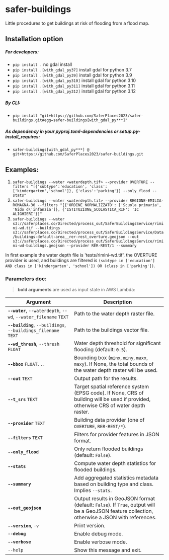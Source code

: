 # safer-buildings
Little procedures to get buildings at risk of flooding from a flood map.

## Installation option

##### For developers:
- `pip install .` no gdal install
- `pip install .[with_gdal_py37]` install gdal for python 3.7
- `pip install .[with_gdal_py39]` install gdal for python 3.9
- `pip install .[with_gdal_py310]` install gdal for python 3.10
- `pip install .[with_gdal_py311]` install gdal for python 3.11
- `pip install .[with_gdal_py312]` install gdal for python 3.12

##### By CLI:
- `pip install "git+https://github.com/SaferPlaces2023/safer-buildings.git#egg=safer-buildings[with_gdal_py***]"`

##### As dependency in your pyproj.toml-dependencies or setup.py-install_requires:
- `safer-buildings[with_gdal_py***] @ git+https://github.com/SaferPlaces2023/safer-buildings.git`


## Examples:
1. `safer-buildings --water <waterdepth.tif> --provider OVERTURE --filters "[{'subtype':'education', 'class': ['kindergarten','school']}, {'class':'parking'}] --only_flood --stats"`
2. `safer-buildings --water <waterdepth.tif> --provider REGIONE-EMILIA-ROMAGNA-30 --filters "[{'ORDINE_NORMALIZZATO': ['Scuola primaria', 'Nido d\'infanzia']}, {'ISTITUZIONE_SCOLASTICA_RIF': 'IC ALIGHIERI'}]"`
3. `safer-buildings --water s3://saferplaces.co/Directed/process_out/SaferBuildingsService/rimini-wd.tif --buildings s3://saferplaces.co/Directed/process_out/SaferBuildingsService/Data/buildings-default-area__rer-rest_overture.geojson --out s3://saferplaces.co/Directed/process_out/SaferBuildingsService/rimini-wd-buildings.geojson --provider RER-REST/1 --summary`

In first example the water depth file is 'tests/rimini-wd.tif', the OVERTURE provider is used, and buildings are filtered is `(subtype in ['education'] AND class in ['kindergarten', 'school']) OR (class in ['parking'])`.

### Parameters doc: 
> **bold arguments** are used as input state in AWS Lambda:

| **Argument**                      | **Description**                                                                                                                                         |
|-------------------------------------|---------------------------------------------------------------------------------------------------------------------------------------------------------|
| **`--water`**, `--waterdepth`, `--wd`, `--water_filename` `TEXT` | Path to the water depth raster file.                                                                                                   |
| **`--building`**, `--buildings`, `--buildings_filename` `TEXT`   | Path to the buildings vector file.                                                                                                     |
| **`--wd_thresh`**, `--thresh` `FLOAT`      | Water depth threshold for significant flooding (default: `0.5`).                                                                     |
| **`--bbox`** `FLOAT...`                    | Bounding box (`minx`, `miny`, `maxx`, `maxy`). If None, the total bounds of the water depth raster will be used.                     |
| **`--out`** `TEXT`                         | Output path for the results.                                                                                                           |
| **`--t_srs`** `TEXT`                       | Target spatial reference system (EPSG code). If None, CRS of building will be used if provided, otherwise CRS of water depth raster. |
| **`--provider`** `TEXT`                    | Building data provider (one of `OVERTURE`, `RER-REST/*`).                                                                              |
| **`--filters`** `TEXT`                     | Filters for provider features in JSON format.                                                                                         |
| **`--only_flood`**                       | Only return flooded buildings (default: `False`).                                                                                      |
| **`--stats`**                            | Compute water depth statistics for flooded buildings.                                                                                 |
| **`--summary`**                          | Add aggregated statistics metadata based on building type and class. Implies `--stats`.                                               |
| **`--out_geojson`**                      | Output results in GeoJSON format (default: `False`). If `True`, output will be a GeoJSON feature collection, otherwise a JSON with references. |
| **`--version`**, `-v`                    | Print version.                                                                                                                         |
| **`--debug`**                            | Enable debug mode.                                                                                                                     |
| **`--verbose`**                          | Enable verbose mode.                                                                                                                   |
| `--help`                             | Show this message and exit.                                                                                                            |
